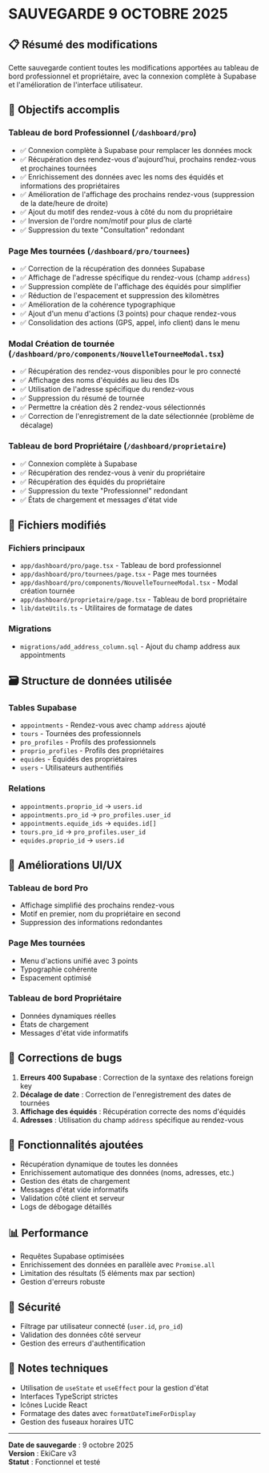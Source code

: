 # SAUVEGARDE 9 OCTOBRE 2025

## 📋 Résumé des modifications

Cette sauvegarde contient toutes les modifications apportées au tableau de bord professionnel et propriétaire, avec la connexion complète à Supabase et l'amélioration de l'interface utilisateur.

## 🎯 Objectifs accomplis

### Tableau de bord Professionnel (`/dashboard/pro`)
- ✅ Connexion complète à Supabase pour remplacer les données mock
- ✅ Récupération des rendez-vous d'aujourd'hui, prochains rendez-vous et prochaines tournées
- ✅ Enrichissement des données avec les noms des équidés et informations des propriétaires
- ✅ Amélioration de l'affichage des prochains rendez-vous (suppression de la date/heure de droite)
- ✅ Ajout du motif des rendez-vous à côté du nom du propriétaire
- ✅ Inversion de l'ordre nom/motif pour plus de clarté
- ✅ Suppression du texte "Consultation" redondant

### Page Mes tournées (`/dashboard/pro/tournees`)
- ✅ Correction de la récupération des données Supabase
- ✅ Affichage de l'adresse spécifique du rendez-vous (champ `address`)
- ✅ Suppression complète de l'affichage des équidés pour simplifier
- ✅ Réduction de l'espacement et suppression des kilomètres
- ✅ Amélioration de la cohérence typographique
- ✅ Ajout d'un menu d'actions (3 points) pour chaque rendez-vous
- ✅ Consolidation des actions (GPS, appel, info client) dans le menu

### Modal Création de tournée (`/dashboard/pro/components/NouvelleTourneeModal.tsx`)
- ✅ Récupération des rendez-vous disponibles pour le pro connecté
- ✅ Affichage des noms d'équidés au lieu des IDs
- ✅ Utilisation de l'adresse spécifique du rendez-vous
- ✅ Suppression du résumé de tournée
- ✅ Permettre la création dès 2 rendez-vous sélectionnés
- ✅ Correction de l'enregistrement de la date sélectionnée (problème de décalage)

### Tableau de bord Propriétaire (`/dashboard/proprietaire`)
- ✅ Connexion complète à Supabase
- ✅ Récupération des rendez-vous à venir du propriétaire
- ✅ Récupération des équidés du propriétaire
- ✅ Suppression du texte "Professionnel" redondant
- ✅ États de chargement et messages d'état vide

## 🔧 Fichiers modifiés

### Fichiers principaux
- `app/dashboard/pro/page.tsx` - Tableau de bord professionnel
- `app/dashboard/pro/tournees/page.tsx` - Page mes tournées
- `app/dashboard/pro/components/NouvelleTourneeModal.tsx` - Modal création tournée
- `app/dashboard/proprietaire/page.tsx` - Tableau de bord propriétaire
- `lib/dateUtils.ts` - Utilitaires de formatage de dates

### Migrations
- `migrations/add_address_column.sql` - Ajout du champ address aux appointments

## 🗃️ Structure de données utilisée

### Tables Supabase
- `appointments` - Rendez-vous avec champ `address` ajouté
- `tours` - Tournées des professionnels
- `pro_profiles` - Profils des professionnels
- `proprio_profiles` - Profils des propriétaires
- `equides` - Équidés des propriétaires
- `users` - Utilisateurs authentifiés

### Relations
- `appointments.proprio_id` → `users.id`
- `appointments.pro_id` → `pro_profiles.user_id`
- `appointments.equide_ids` → `equides.id[]`
- `tours.pro_id` → `pro_profiles.user_id`
- `equides.proprio_id` → `users.id`

## 🎨 Améliorations UI/UX

### Tableau de bord Pro
- Affichage simplifié des prochains rendez-vous
- Motif en premier, nom du propriétaire en second
- Suppression des informations redondantes

### Page Mes tournées
- Menu d'actions unifié avec 3 points
- Typographie cohérente
- Espacement optimisé

### Tableau de bord Propriétaire
- Données dynamiques réelles
- États de chargement
- Messages d'état vide informatifs

## 🐛 Corrections de bugs

1. **Erreurs 400 Supabase** : Correction de la syntaxe des relations foreign key
2. **Décalage de date** : Correction de l'enregistrement des dates de tournées
3. **Affichage des équidés** : Récupération correcte des noms d'équidés
4. **Adresses** : Utilisation du champ `address` spécifique au rendez-vous

## 🚀 Fonctionnalités ajoutées

- Récupération dynamique de toutes les données
- Enrichissement automatique des données (noms, adresses, etc.)
- Gestion des états de chargement
- Messages d'état vide informatifs
- Validation côté client et serveur
- Logs de débogage détaillés

## 📊 Performance

- Requêtes Supabase optimisées
- Enrichissement des données en parallèle avec `Promise.all`
- Limitation des résultats (5 éléments max par section)
- Gestion d'erreurs robuste

## 🔐 Sécurité

- Filtrage par utilisateur connecté (`user.id`, `pro_id`)
- Validation des données côté serveur
- Gestion des erreurs d'authentification

## 📝 Notes techniques

- Utilisation de `useState` et `useEffect` pour la gestion d'état
- Interfaces TypeScript strictes
- Icônes Lucide React
- Formatage des dates avec `formatDateTimeForDisplay`
- Gestion des fuseaux horaires UTC

---

**Date de sauvegarde** : 9 octobre 2025  
**Version** : EkiCare v3  
**Statut** : Fonctionnel et testé



